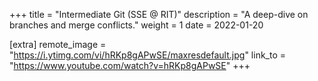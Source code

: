 +++
title = "Intermediate Git (SSE @ RIT)"
description = "A deep-dive on branches and merge conflicts."
weight = 1
date = 2022-01-20

[extra]
remote_image = "https://i.ytimg.com/vi/hRKp8gAPwSE/maxresdefault.jpg"
link_to = "https://www.youtube.com/watch?v=hRKp8gAPwSE"
+++
